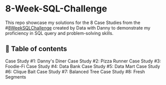 # 8-Week-SQL-Challenge
This repo showcase my solutions for the 8 Case Studies from the #[8WeekSQLChallenge]([url](https://8weeksqlchallenge.com/)) created by Data with Danny to demonstrate my proficiency in SQL query and problem-solving skills.
## 📑 Table of contents
Case Study #1: Danny's Diner
Case Study #2: Pizza Runner
Case Study #3: Foodie-Fi
Case Study #4: Data Bank
Case Study #5: Data Mart
Case Study #6: Clique Bait
Case Study #7: Balanced Tree
Case Study #8: Fresh Segments
